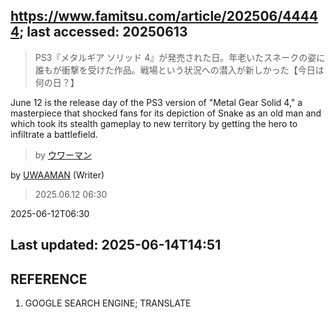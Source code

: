 ## https://www.famitsu.com/article/202506/44444; last accessed: 20250613

> PS3『メタルギア ソリッド 4』が発売された日。年老いたスネークの姿に誰もが衝撃を受けた作品。戦場という状況への潜入が新しかった【今日は何の日？】

June 12 is the release day of the PS3 version of "Metal Gear Solid 4," a masterpiece that shocked fans for its depiction of Snake as an old man and which took its stealth gameplay to new territory by getting the hero to infiltrate a battlefield.

> by [ウワーマン](https://www.famitsu.com/author/17/page/1)

by [UWAAMAN](https://www.famitsu.com/author/17/page/1) (Writer)

> 2025.06.12 06:30

2025-06-12T06:30

## Last updated: 2025-06-14T14:51

## REFERENCE

1) GOOGLE SEARCH ENGINE; TRANSLATE